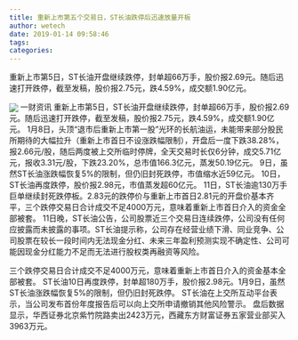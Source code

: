 ```yaml
---
title: 重新上市第五个交易日，ST长油跌停后迅速放量开板
author: wetech
date: 2019-01-14 09:58:46
tags: 
categories: 
---
```

重新上市第5日，ST长油开盘继续跌停，封单超66万手，股价报2.69元。随后迅速打开跌停，截至发稿，股价报2.75元，跌4.59%，成交额1.90亿元。
<!-- more -->
<img align="center" border="0" src="https://imgcdn.yicai.com/uppics/images/2019/01/09a34a7933fd9110aba773224bb3d3ba.jpg" />
一财资讯
重新上市第5日，ST长油开盘继续跌停，封单超66万手，股价报2.69元。随后迅速打开跌停，截至发稿，股价报2.75元，跌4.59%，成交额1.90亿元。
1月8日，头顶“退市后重新上市第一股”光环的长航油运，未能带来部分股民所期待的大幅拉升（重新上市首日不设涨跌幅限制），开盘后一度下跌38.28%，报2.66元/股，随后两度被上交所临时停牌，全天交易时长仅6分钟，成交5.71亿元，报收3.31元/股，下跌23.20%，总市值166.3亿元，蒸发50.19亿元。
9日，虽然ST长油涨跌幅恢复5%的限制，但仍旧封死跌停，市值缩水近59亿元。
10日，ST长油再度跌停，股价报2.98元，市值蒸发超60亿元。
11日，ST长油逾130万手巨单继续封死跌停板。2.83元的跌停价与重新上市首日2.81元的开盘价基本齐平，三个跌停交易日合计成交不足4000万元，意味着重新上市首日介入的资金全部被套。
11日晚，ST长油公告，公司股票近三个交易日连续跌停，公司没有任何应披露而未披露的事项。ST长油提示称，公司存在经营业绩下滑、同业竞争、公司股票在较长一段时间内无法现金分红、未来三年盈利预测实现不确定性、公司可能因现金分红能力不足而无法进行股权类再融资等风险。
 
 
三个跌停交易日合计成交不足4000万元，意味着重新上市首日介入的资金基本全部被套。
ST长油10日再度跌停，封单超180万手，股价报2.98元。1月9日，虽然ST长油涨跌幅恢复5%的限制，但仍旧封死跌停。
ST长油在上交所互动平台表示，当公司发布首份年度报告后可以向上交所申请撤销其他风险警示。
盘后数据显示，华西证券北京紫竹院路卖出2423万元，西藏东方财富证券五家营业部买入3963万元。 
